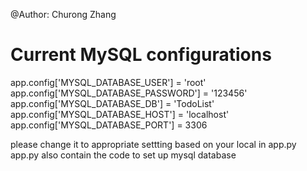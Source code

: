 @Author: Churong Zhang

# Current MySQL configurations

app.config['MYSQL_DATABASE_USER'] = 'root'
app.config['MYSQL_DATABASE_PASSWORD'] = '123456'
app.config['MYSQL_DATABASE_DB'] = 'TodoList'
app.config['MYSQL_DATABASE_HOST'] = 'localhost'
app.config['MYSQL_DATABASE_PORT'] = 3306

please change it to appropriate settting based on your local in app.py
app.py also contain the code to set up mysql database
